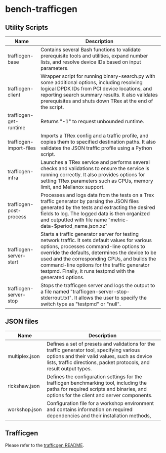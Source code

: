 # bench-trafficgen

## Utility Scripts

Name | Description
-----|------------
trafficgen-base | Contains several Bash functions to validate prerequisite tools and utilities, expand number lists, and resolve device IDs based on input parameters.
trafficgen-client | Wrapper script for running binary-search.py with some additional options, including resolving logical DPDK IDs from PCI device locations, and reporting search summary results. It also validates prerequisites and shuts down TRex at the end of the script.
trafficgen-get-runtime | Returns "-1" to request unbounded runtime.
trafficgen-import-files | Imports a TRex config and a traffic profile, and copies them to specified destination paths. It also validates the JSON traffic profile using a Python script.
trafficgen-infra | Launches a TRex service and performs several checks and validations to ensure the service is running correctly. It also provides options for setting TRex parameters such as CPUs, memory limit, and Mellanox support.
trafficgen-post-process | Processes and logs data from the tests on a Trex traffic generator by parsing the JSON files generated by the tests and extracting the desired fields to log. The logged data is then organized and outputted with file name "metric-data-$period_name.json.xz"
trafficgen-server-start | Starts a traffic generator server for testing network traffic. It sets default values for various options, processes command-line options to override the defaults, determines the device to be used and the corresponding CPUs, and builds the command-line options for the traffic generator testpmd. Finally, it runs testpmd with the generated options.
trafficgen-server-stop | Stops the trafficgen server and logs the output to a file named "trafficgen-server-stop-stderrout.txt". It allows the user to specify the switch type as "testpmd" or "null".

## JSON files

Name | Description
-----|------------
multiplex.json | Defines a set of presets and validations for the traffic generator tool, specifying various options and their valid values, such as device lists, traffic directions, packet protocols, and result output types.
rickshaw.json | Defines the configuration settings for the trafficgen benchmarking tool, including the paths for required scripts and binaries, and options for the client and server components.
workshop.json | Configuration file for a workshop environment and contains information on required dependencies and their installation methods,

## Trafficgen

Please refer to the [trafficgen README](https://github.com/perftool-incubator/bench-trafficgen/blob/main/trafficgen/README.md).
